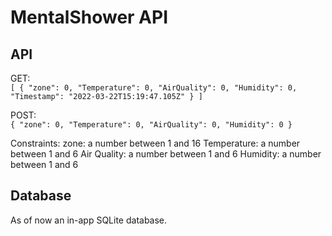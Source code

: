# MentalShower API

## API  
GET:  
`[
  {
    "zone": 0,
    "Temperature": 0,
    "AirQuality": 0,
    "Humidity": 0,
    "Timestamp": "2022-03-22T15:19:47.105Z"
  }
]`

POST:  
`
{
  "zone": 0,
  "Temperature": 0,
  "AirQuality": 0,
  "Humidity": 0
}
`

Constraints:
zone: a number between 1 and 16
Temperature: a number between 1 and 6
Air Quality: a number between 1 and 6
Humidity: a number between 1 and 6

## Database

As of now an in-app SQLite database.

